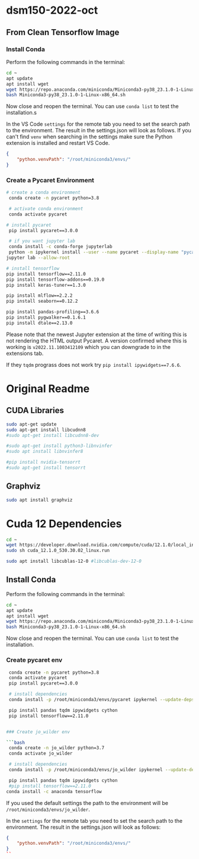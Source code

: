 # dsm150-2022-oct


## From Clean Tensorflow Image

### Install Conda

Perform the following commands in the terminal:

```bash
cd ~
apt update
apt install wget
wget https://repo.anaconda.com/miniconda/Miniconda3-py38_23.1.0-1-Linux-x86_64.sh
bash Miniconda3-py38_23.1.0-1-Linux-x86_64.sh
```

Now close and reopen the terminal. You can use `conda list` to test the installation.s

In the VS Code `settings` for the remote tab you need to set the search path to the environment. The result in the settings.json will look as follows. If you can't find `venv` when searching in the settings make sure the Python extension is installed and restart VS Code.

```json
{
    "python.venvPath": "/root/miniconda3/envs/"
}
```

### Create a Pycaret Environment

```bash
# create a conda environment
 conda create -n pycaret python=3.8

 # activate conda environment
 conda activate pycaret

# install pycaret
 pip install pycaret==3.0.0

 # if you want jupyter lab
 conda install -c conda-forge jupyterlab
 python -m ipykernel install --user --name pycaret --display-name "pycaret"
jupyter lab --allow-root

# install tensorflow
pip install tensorflow==2.11.0
pip install tensorflow-addons==0.19.0
pip install keras-tuner==1.3.0

pip install mlflow==2.2.2
pip install seaborn==0.12.2

pip install pandas-profiling==3.6.6
pip install pygwalker==0.1.6.1
pip install dtale==2.13.0
```

Please note that the newest Jupyter extension at the time of writing this is not rendering the HTML output Pycaret. A version confirmed where this is working is `v2022.11.1003412109` which you can downgrade to in the extensions tab.

If they `tqdm` prograss does not work try `pip install ipywidgets==7.6.6`.


# Original Readme

## CUDA Libraries

```bash
sudo apt-get update
sudo apt-get install libcudnn8
#sudo apt-get install libcudnn8-dev

#sudo apt-get install python3-libnvinfer
#sudo apt install libnvinfer8

#pip install nvidia-tensorrt
#sudo apt-get install tensorrt
```

## Graphviz

```bash
sudo apt install graphviz
```

# Cuda 12 Dependencies

```bash
cd ~
wget https://developer.download.nvidia.com/compute/cuda/12.1.0/local_installers/cuda_12.1.0_530.30.02_linux.run
sudo sh cuda_12.1.0_530.30.02_linux.run
```

```bash
sudo apt install libcublas-12-0 #libcublas-dev-12-0
```

## Install Conda

Perform the following commands in the terminal:

```bash
cd ~
apt update
apt install wget
wget https://repo.anaconda.com/miniconda/Miniconda3-py38_23.1.0-1-Linux-x86_64.sh
bash Miniconda3-py38_23.1.0-1-Linux-x86_64.sh
```

Now close and reopen the terminal. You can use `conda list` to test the installation.

### Create pycaret env

```bash
 conda create -n pycaret python=3.8
 conda activate pycaret
 pip install pycaret==3.0.0

 # install dependencies
 conda install -p /root/miniconda3/envs/pycaret ipykernel --update-deps --force-reinstall

 pip install pandas tqdm ipywidgets cython
 pip install tensorflow==2.11.0
```

```bash

### Create jo_wilder env

```bash
 conda create -n jo_wilder python=3.7
 conda activate jo_wilder

 # install dependencies
 conda install -p /root/miniconda3/envs/jo_wilder ipykernel --update-deps --force-reinstall

 pip install pandas tqdm ipywidgets cython
 #pip install tensorflow==2.11.0
conda install -c anaconda tensorflow
```

If you used the default settings the path to the environment will be `/root/miniconda3/envs/jo_wilder`.

In the `settings` for the remote tab you need to set the search path to the environment.
The result in the settings.json will look as follows:

```json
{
    "python.venvPath": "/root/miniconda3/envs/"
}
``
